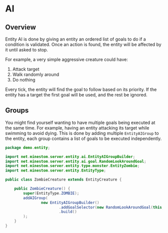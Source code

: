 # AI

## Overview

Entity AI is done by giving an entity an ordered list of goals to do if a condition is validated. Once an action is found, the entity will be affected by it until asked to stop.

For example, a very simple aggressive creature could have:

1. Attack target
2. Walk randomly around
3. Do nothing

Every tick, the entity will find the goal to follow based on its priority. If the entity has a target the first goal will be used, and the rest be ignored.

## Groups

You might find yourself wanting to have multiple goals being executed at the same time. For example, having an entity attacking its target while swimming to avoid dying. This is done by adding multiple `EntityAIGroup` to the entity, each group contains a list of goals to be executed independently.

```java
package demo.entity;

import net.minestom.server.entity.ai.EntityAIGroupBuilder;
import net.minestom.server.entity.ai.goal.RandomLookAroundGoal;
import net.minestom.server.entity.type.monster.EntityZombie;
import net.minestom.server.entity.EntityType;

public class ZombieCreature extends EntityCreature {

    public ZombieCreature() {
        super(EntityType.ZOMBIE);
        addAIGroup(
                new EntityAIGroupBuilder()
                        .addGoalSelector(new RandomLookAroundGoal(this, 20))
                        .build()
        );
    }
}
```

